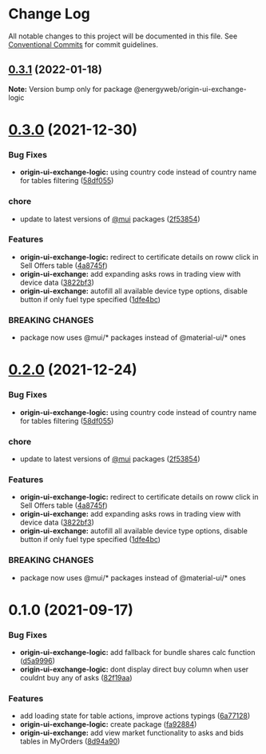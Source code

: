 # Change Log

All notable changes to this project will be documented in this file.
See [Conventional Commits](https://conventionalcommits.org) for commit guidelines.

## [0.3.1](https://github.com/energywebfoundation/origin/compare/@energyweb/origin-ui-exchange-logic@0.3.0...@energyweb/origin-ui-exchange-logic@0.3.1) (2022-01-18)

**Note:** Version bump only for package @energyweb/origin-ui-exchange-logic





# [0.3.0](https://github.com/energywebfoundation/origin/compare/@energyweb/origin-ui-exchange-logic@0.1.0...@energyweb/origin-ui-exchange-logic@0.3.0) (2021-12-30)


### Bug Fixes

* **origin-ui-exchange-logic:** using country code instead of country name for tables filtering ([58df055](https://github.com/energywebfoundation/origin/commit/58df05560b11afb893767097e9d5662eb0954c5e))


### chore

* update to latest versions of [@mui](https://github.com/mui) packages ([2f53854](https://github.com/energywebfoundation/origin/commit/2f53854070f20f9251992fdd3ac92812c5d83060))


### Features

* **origin-ui-exchange-logic:** redirect to certificate details on roww click in Sell Offers table ([4a8745f](https://github.com/energywebfoundation/origin/commit/4a8745f735cd536a45e24295bdcbbcf652fe4bd0))
* **origin-ui-exchange:** add expanding asks rows in trading view with device data ([3822bf3](https://github.com/energywebfoundation/origin/commit/3822bf3f4ff54ad511b57ecb92a68422d828a1bc))
* **origin-ui-exchange:** autofill all available device type options, disable button if only fuel type specified ([1dfe4bc](https://github.com/energywebfoundation/origin/commit/1dfe4bce204bc0cf9776f216f85093b0f5b55953))


### BREAKING CHANGES

* package now uses @mui/* packages instead of @material-ui/* ones





# [0.2.0](https://github.com/energywebfoundation/origin/compare/@energyweb/origin-ui-exchange-logic@0.1.0...@energyweb/origin-ui-exchange-logic@0.2.0) (2021-12-24)


### Bug Fixes

* **origin-ui-exchange-logic:** using country code instead of country name for tables filtering ([58df055](https://github.com/energywebfoundation/origin/commit/58df05560b11afb893767097e9d5662eb0954c5e))


### chore

* update to latest versions of [@mui](https://github.com/mui) packages ([2f53854](https://github.com/energywebfoundation/origin/commit/2f53854070f20f9251992fdd3ac92812c5d83060))


### Features

* **origin-ui-exchange-logic:** redirect to certificate details on roww click in Sell Offers table ([4a8745f](https://github.com/energywebfoundation/origin/commit/4a8745f735cd536a45e24295bdcbbcf652fe4bd0))
* **origin-ui-exchange:** add expanding asks rows in trading view with device data ([3822bf3](https://github.com/energywebfoundation/origin/commit/3822bf3f4ff54ad511b57ecb92a68422d828a1bc))
* **origin-ui-exchange:** autofill all available device type options, disable button if only fuel type specified ([1dfe4bc](https://github.com/energywebfoundation/origin/commit/1dfe4bce204bc0cf9776f216f85093b0f5b55953))


### BREAKING CHANGES

* package now uses @mui/* packages instead of @material-ui/* ones





# 0.1.0 (2021-09-17)


### Bug Fixes

* **origin-ui-exchange-logic:** add fallback for bundle shares calc function ([d5a9996](https://github.com/energywebfoundation/origin/commit/d5a99964f95ff905d26b0d318a1520bafb9848b4))
* **origin-ui-exchange-logic:** dont display direct buy column when user couldnt buy any of asks ([82f19aa](https://github.com/energywebfoundation/origin/commit/82f19aa613aba55e88372654ecfe2dca8df0136e))


### Features

* add loading state for table actions, improve actions typings ([6a77128](https://github.com/energywebfoundation/origin/commit/6a771283ae4535ca1feaa731267a7de739177af5))
* **origin-ui-exchange-logic:** create package ([fa92884](https://github.com/energywebfoundation/origin/commit/fa928849ea07483052d1398bcb3be8ea46e9e752))
* **origin-ui-exchange:** add view market functionality to asks and bids tables in MyOrders ([8d94a90](https://github.com/energywebfoundation/origin/commit/8d94a9016818a8a0618c6069bb3fc36740dbfe78))

